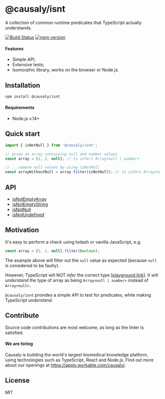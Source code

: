 # @causaly/isnt

A collection of common runtime predicates that TypeScript actually understands.

[![Build Status](https://github.com/causaly/isnt/actions/workflows/ci.yml/badge.svg?branch=main)](https://github.com/causaly/isnt/actions/workflows/ci.yml) [![npm version](https://badge.fury.io/js/@causaly%2Fisnt.svg)](https://www.npmjs.com/package/@causaly/isnt)

#### Features

- Simple API;
- Extensive tests;
- Isomorphic library, works on the browser or Node.js.

## Installation

```bash
npm install @causaly/isnt
```

#### Requirements

- Node.js v.14+

## Quick start

```typescript
import { isNotNull } from '@causaly/isnt';

// given an array containing null and number values
const array = [1, 2, null]; // ts infers Array<null | number>

// ...remove null values by using isNotNull
const arrayWithoutNull = array.filter(isNotNull); // ts infers Array<number>
```

## API

- [isNotEmptyArray](./lib/isNotEmptyArray.ts)
- [isNotEmptyString](./lib/isNotEmptyArray.ts)
- [isNotNull](./lib/isNotEmptyArray.ts)
- [isNotUndefined](./lib/isNotEmptyArray.ts)

## Motivation

It's easy to perform a check using lodash or vanilla JavaScript, e.g.

```javascript
const array = [1, 2, null].filter(Boolean);
```

The example above will filter out the `null` value as expected (because `null` is considered to be faulty).

However, TypeScript will NOT _infer_ the correct type [[playground link](https://www.typescriptlang.org/play?#code/MYewdgzgLgBAhgJwXAnjAvDA2gRgDQwBMBYArgDbkC6AdAGYCW5UApggBQBCII5LcYAJQBuIA)]. It will _understand_ the type of array as being `Array<null | number>` instead of `Array<null>`.

`@causaly/isnt` provides a simple API to test for predicates, while making TypeScript _understand_.

## Contribute

Source code contributions are most welcome, as long as the linter is satisfied.

#### We are hiring

Causaly is building the world's largest biomedical knowledge platform, using technologies such as TypeScript, React and Node.js. Find out more about our openings at https://apply.workable.com/causaly/.

## License

MIT
